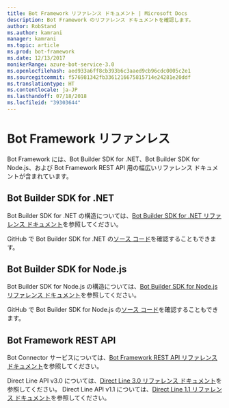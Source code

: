 ```yaml
---
title: Bot Framework リファレンス ドキュメント | Microsoft Docs
description: Bot Framework のリファレンス ドキュメントを確認します。
author: RobStand
ms.author: kamrani
manager: kamrani
ms.topic: article
ms.prod: bot-framework
ms.date: 12/13/2017
monikerRange: azure-bot-service-3.0
ms.openlocfilehash: aed933a6ff8cb393b6c3aaed9cb96cdc0005c2e1
ms.sourcegitcommit: f576981342fb3361216675815714e24281e20ddf
ms.translationtype: HT
ms.contentlocale: ja-JP
ms.lasthandoff: 07/18/2018
ms.locfileid: "39303644"
---
```

# <a name="bot-framework-reference"></a>Bot Framework リファンレス
Bot Framework には、Bot Builder SDK for .NET、Bot Builder SDK for Node.js、および Bot Framework REST API 用の幅広いリファレンス ドキュメントが含まれています。

## <a name="bot-builder-sdk-for-net"></a>Bot Builder SDK for .NET
Bot Builder SDK for .NET の構造については、[Bot Builder SDK for .NET リファレンス ドキュメント](/dotnet/api/)を参照してください。

GitHub で Bot Builder SDK for .NET の[ソース コード](https://github.com/Microsoft/BotBuilder/tree/master/CSharp)を確認することもできます。 

## <a name="bot-builder-sdk-for-nodejs"></a>Bot Builder SDK for Node.js
Bot Builder SDK for Node.js の構造については、[Bot Builder SDK for Node.js リファレンス ドキュメント](https://docs.botframework.com/en-us/node/builder/calling-reference/modules/_botbuilder_d_.html)を参照してください。

GitHub で Bot Builder SDK for Node.js の[ソース コード](https://github.com/Microsoft/BotBuilder/tree/master/Node)を確認することもできます。

## <a name="bot-framework-rest-apis"></a>Bot Framework REST API
Bot Connector サービスについては、[Bot Framework REST API リファレンス ドキュメント](~/rest-api/bot-framework-rest-connector-api-reference.md)を参照してください。 

Direct Line API v3.0 については、[Direct Line 3.0 リファレンス ドキュメント](~/rest-api/bot-framework-rest-direct-line-3-0-api-reference.md)を参照してください。 Direct Line API v1.1 については、[Direct Line 1.1 リファレンス ドキュメント](~/rest-api/bot-framework-rest-direct-line-1-1-api-reference.md)を参照してください。


